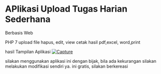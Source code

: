 # APlikasi Upload Tugas Harian Sederhana
Berbasis Web

PHP 7
upload file
hapus, edit, view
cetak hasil pdf,excel, word,print

hasil Tampilan Aplikasi
<a href='https://postimg.cc/Nys9z1CJ' target='_blank'><img src='https://i.postimg.cc/Nys9z1CJ/Capture.jpg' border='0' alt='Capture'/></a>


silakan menggunakan aplikasi ini dengan bijak,
bila ada kekurangan silakan melakukan modifikasi sendiri ya.
ini gratis, silakan berkereasi
